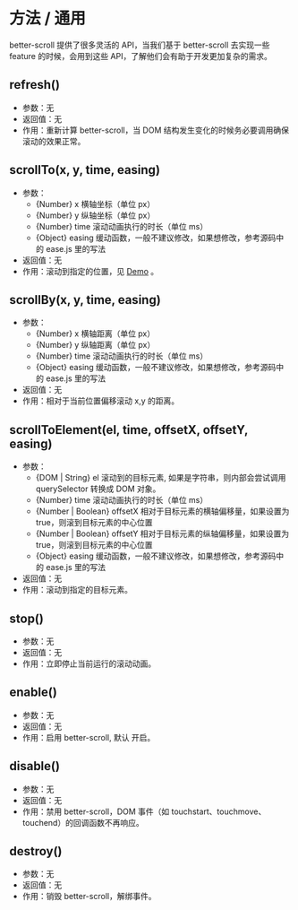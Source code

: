 # 方法 / 通用

better-scroll 提供了很多灵活的 API，当我们基于 better-scroll 去实现一些 feature 的时候，会用到这些 API，了解他们会有助于开发更加复杂的需求。

## refresh()
  - 参数：无
  - 返回值：无  
  - 作用：重新计算 better-scroll，当 DOM 结构发生变化的时候务必要调用确保滚动的效果正常。

## scrollTo(x, y, time, easing)
   - 参数：
     - {Number} x 横轴坐标（单位 px）
     - {Number} y 纵轴坐标（单位 px）
     - {Number} time 滚动动画执行的时长（单位 ms）
     - {Object} easing 缓动函数，一般不建议修改，如果想修改，参考源码中的 ease.js 里的写法
   - 返回值：无  
   - 作用：滚动到指定的位置，见 [Demo](https://ustbhuangyi.github.io/better-scroll/demo/#/vertical-scroll) 。  

## scrollBy(x, y, time, easing)
   - 参数：
     - {Number} x 横轴距离（单位 px）
     - {Number} y 纵轴距离（单位 px）
     - {Number} time 滚动动画执行的时长（单位 ms）
     - {Object} easing 缓动函数，一般不建议修改，如果想修改，参考源码中的 ease.js 里的写法
   - 返回值：无  
   - 作用：相对于当前位置偏移滚动 x,y 的距离。
   
## scrollToElement(el, time, offsetX, offsetY, easing)
   - 参数：
     - {DOM | String} el 滚动到的目标元素, 如果是字符串，则内部会尝试调用 querySelector 转换成 DOM 对象。
     - {Number} time 滚动动画执行的时长（单位 ms）
     - {Number | Boolean} offsetX 相对于目标元素的横轴偏移量，如果设置为 true，则滚到目标元素的中心位置
     - {Number | Boolean} offsetY 相对于目标元素的纵轴偏移量，如果设置为 true，则滚到目标元素的中心位置
     - {Object} easing 缓动函数，一般不建议修改，如果想修改，参考源码中的 ease.js 里的写法
   - 返回值：无  
   - 作用：滚动到指定的目标元素。

## stop()
   - 参数：无
   - 返回值：无
   - 作用：立即停止当前运行的滚动动画。
   
## enable()
   - 参数：无
   - 返回值：无
   - 作用：启用 better-scroll, 默认 开启。

## disable()
   - 参数：无
   - 返回值：无
   - 作用：禁用 better-scroll，DOM 事件（如 touchstart、touchmove、touchend）的回调函数不再响应。
   
## destroy()
   - 参数：无
   - 返回值：无
   - 作用：销毁 better-scroll，解绑事件。